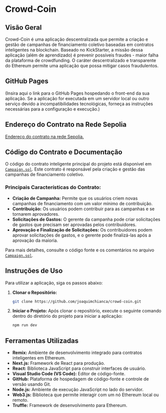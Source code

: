 # Crowd-Coin

## Visão Geral
Crowd-Coin é uma aplicação descentralizada que permite a criação e gestão de campanhas de financiamento coletivo baseadas em contratos inteligentes na blockchain. Baseado no KickStarter, a missão dessa aplicação (além de aprendizado) é prevenir possíveis fraudes - maior falha da plataforma de crowdfunding. O caráter descentralizado e transparente do Ethereum permite uma aplicação que possa mitigar casos fraudulentos.

## GitHub Pages
(Insira aqui o link para o GitHub Pages hospedando o front-end da sua aplicação. Se a aplicação for executada em um servidor local ou outro serviço devido a incompatibilidades tecnológicas, forneça as instruções necessárias para a configuração e execução.)

## Endereço do Contrato na Rede Sepolia
[Endereço do contrato na rede Sepolia.
](https://etherscan.io/address/0x8495D25A2b1d5120C206b3EC5257CF6833aA2361)
## Código do Contrato e Documentação
O código do contrato inteligente principal do projeto está disponível em [`Campaign.sol`](https://github.com/joaquimchianca/crowd-coin/blob/main/ethereum/contracts/Campaign.sol). Este contrato é responsável pela criação e gestão das campanhas de financiamento coletivo.

### Principais Características do Contrato:
- **Criação de Campanha:** Permite que os usuários criem novas campanhas de financiamento com um valor mínimo de contribuição.
- **Contribuição:** Os usuários podem contribuir para as campanhas e se tornarem aprovadores.
- **Solicitações de Gastos:** O gerente da campanha pode criar solicitações de gastos que precisam ser aprovadas pelos contribuidores.
- **Aprovação e Finalização de Solicitações:** Os contribuidores podem aprovar solicitações de gastos, e o gerente pode finalizá-las após a aprovação da maioria.

Para mais detalhes, consulte o código fonte e os comentários no arquivo [`Campaign.sol`](https://github.com/joaquimchianca/crowd-coin/blob/main/ethereum/contracts/Campaign.sol).

## Instruções de Uso

Para utilizar a aplicação, siga os passos abaixo:

1. **Clonar o Repositório:**
   ```bash
   git clone https://github.com/joaquimchianca/crowd-coin.git
   ```
2. **Iniciar o Projeto:**
   Após clonar o repositório, execute o seguinte comando dentro do diretório do projeto para iniciar a aplicação:
   ```bash
   npm run dev
   ```

## Ferramentas Utilizadas

- **Remix:** Ambiente de desenvolvimento integrado para contratos inteligentes em Ethereum.
- **Next.js:** Framework de React para produção.
- **React:** Biblioteca JavaScript para construir interfaces de usuário.
- **Visual Studio Code (VS Code):** Editor de código-fonte.
- **GitHub:** Plataforma de hospedagem de código-fonte e controle de versão usando Git.
- **Node.js:** Ambiente de execução JavaScript no lado do servidor.
- **Web3.js:** Biblioteca que permite interagir com um nó Ethereum local ou remoto.
- **Truffle:** Framework de desenvolvimento para Ethereum.

